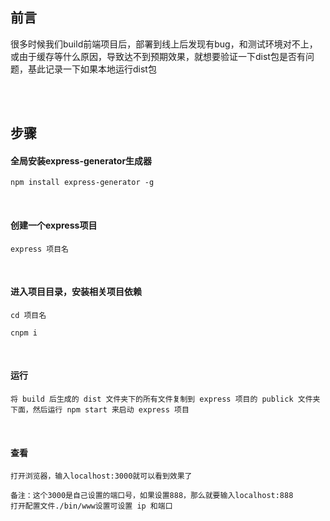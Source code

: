 ## 前言

很多时候我们build前端项目后，部署到线上后发现有bug，和测试环境对不上，或由于缓存等什么原因，导致达不到预期效果，就想要验证一下dist包是否有问题，基此记录一下如果本地运行dist包

<br />

<br />

## 步骤

#### 全局安装express-generator生成器

```nginx
npm install express-generator -g 
```

<br />

#### 创建一个express项目

```nginx
express 项目名
```

<br />

#### 进入项目目录，安装相关项目依赖

```nginx
cd 项目名

cnpm i
```

<br />

#### 运行

```nginx
将 build 后生成的 dist 文件夹下的所有文件复制到 express 项目的 publick 文件夹下面，然后运行 npm start 来启动 express 项目
```

<br />

#### 查看

```nginx
打开浏览器，输入localhost:3000就可以看到效果了

备注：这个3000是自己设置的端口号，如果设置888，那么就要输入localhost:888
打开配置文件./bin/www设置可设置 ip 和端口
```

